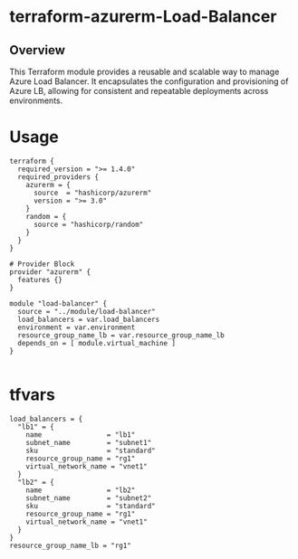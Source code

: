 # terraform-azurerm-Load-Balancer
## Overview

This Terraform module provides a reusable and scalable way to manage Azure Load Balancer. It encapsulates the configuration and provisioning of Azure LB, allowing for consistent and repeatable deployments across environments.

# Usage

```
terraform {
  required_version = ">= 1.4.0"
  required_providers {
    azurerm = {
      source  = "hashicorp/azurerm"
      version = ">= 3.0"
    }
    random = {
      source = "hashicorp/random"
    }
  }
}

# Provider Block
provider "azurerm" {
  features {}
}

module "load-balancer" {
  source = "../module/load-balancer"
  load_balancers = var.load_balancers
  environment = var.environment
  resource_group_name_lb = var.resource_group_name_lb
  depends_on = [ module.virtual_machine ]
}
  
```
# tfvars
```
load_balancers = {
  "lb1" = {
    name                = "lb1"
    subnet_name         = "subnet1"
    sku                 = "standard"
    resource_group_name = "rg1"
    virtual_network_name = "vnet1"
  }
  "lb2" = {
    name                = "lb2"
    subnet_name         = "subnet2"
    sku                 = "standard"
    resource_group_name = "rg1"
    virtual_network_name = "vnet1"
  }
}
resource_group_name_lb = "rg1"

```


